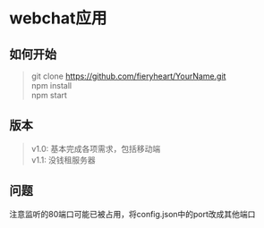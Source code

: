 # webchat应用

## 如何开始
> git clone https://github.com/fieryheart/YourName.git  
npm install  
npm start

## 版本
> v1.0: 基本完成各项需求，包括移动端  
v1.1: 没钱租服务器

## 问题
注意监听的80端口可能已被占用，将config.json中的port改成其他端口
